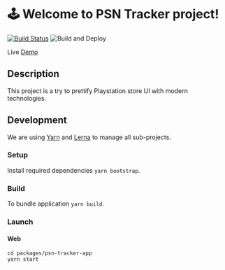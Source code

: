 # 🕹 Welcome to **PSN Tracker** project!

[![Build Status](https://travis-ci.org/olegshulyakov/playstation-price-tracker.svg?branch=master)](https://travis-ci.org/olegshulyakov/game-price-tracker)
![Build and Deploy](https://github.com/olegshulyakov/playstation-price-tracker/workflows/Build%20and%20Deploy/badge.svg)

Live [Demo](https://olegshulyakov.github.io/playstation-price-tracker/)

## Description

This project is a try to prettify Playstation store UI with modern technologies.

## Development

We are using [Yarn](https://yarnpkg.com/) and [Lerna](https://lerna.js.org/) to manage all sub-projects.

### Setup

Install required dependencies `yarn bootstrap`.

### Build

To bundle application `yarn build`.

### Launch

#### Web

```
cd packages/psn-tracker-app
yarn start
```
